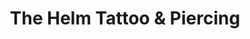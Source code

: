 ---
title: "The Helm Tattoo & Piercing"
url: /fort-oglethorpe/the-helm-tattoo-and-piercing/
shop: tattoo
---